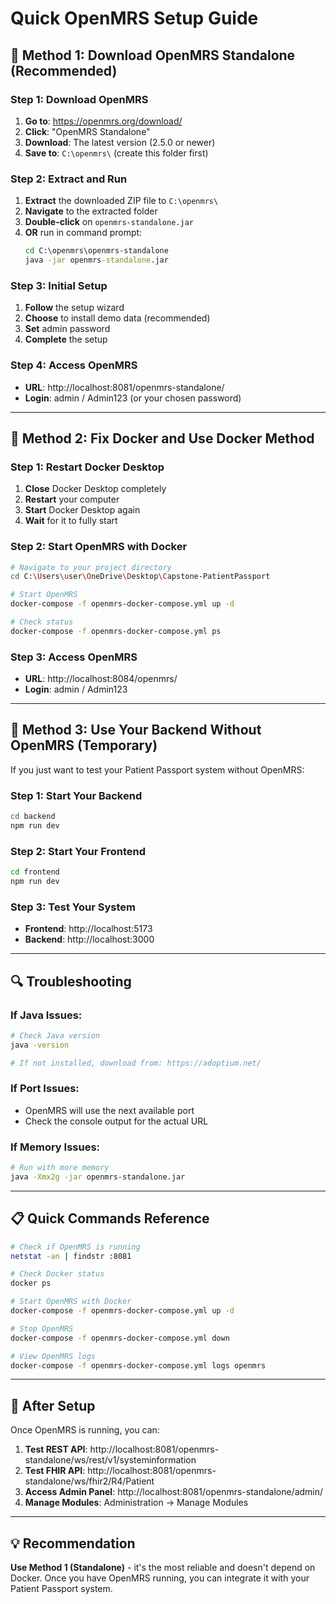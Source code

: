 # Quick OpenMRS Setup Guide

## 🚀 **Method 1: Download OpenMRS Standalone (Recommended)**

### Step 1: Download OpenMRS
1. **Go to**: https://openmrs.org/download/
2. **Click**: "OpenMRS Standalone" 
3. **Download**: The latest version (2.5.0 or newer)
4. **Save to**: `C:\openmrs\` (create this folder first)

### Step 2: Extract and Run
1. **Extract** the downloaded ZIP file to `C:\openmrs\`
2. **Navigate** to the extracted folder
3. **Double-click** on `openmrs-standalone.jar`
4. **OR** run in command prompt:
   ```cmd
   cd C:\openmrs\openmrs-standalone
   java -jar openmrs-standalone.jar
   ```

### Step 3: Initial Setup
1. **Follow** the setup wizard
2. **Choose** to install demo data (recommended)
3. **Set** admin password
4. **Complete** the setup

### Step 4: Access OpenMRS
- **URL**: http://localhost:8081/openmrs-standalone/
- **Login**: admin / Admin123 (or your chosen password)

---

## 🔧 **Method 2: Fix Docker and Use Docker Method**

### Step 1: Restart Docker Desktop
1. **Close** Docker Desktop completely
2. **Restart** your computer
3. **Start** Docker Desktop again
4. **Wait** for it to fully start

### Step 2: Start OpenMRS with Docker
```bash
# Navigate to your project directory
cd C:\Users\user\OneDrive\Desktop\Capstone-PatientPassport

# Start OpenMRS
docker-compose -f openmrs-docker-compose.yml up -d

# Check status
docker-compose -f openmrs-docker-compose.yml ps
```

### Step 3: Access OpenMRS
- **URL**: http://localhost:8084/openmrs/
- **Login**: admin / Admin123

---

## 🎯 **Method 3: Use Your Backend Without OpenMRS (Temporary)**

If you just want to test your Patient Passport system without OpenMRS:

### Step 1: Start Your Backend
```bash
cd backend
npm run dev
```

### Step 2: Start Your Frontend
```bash
cd frontend
npm run dev
```

### Step 3: Test Your System
- **Frontend**: http://localhost:5173
- **Backend**: http://localhost:3000

---

## 🔍 **Troubleshooting**

### If Java Issues:
```bash
# Check Java version
java -version

# If not installed, download from: https://adoptium.net/
```

### If Port Issues:
- OpenMRS will use the next available port
- Check the console output for the actual URL

### If Memory Issues:
```bash
# Run with more memory
java -Xmx2g -jar openmrs-standalone.jar
```

---

## 📋 **Quick Commands Reference**

```bash
# Check if OpenMRS is running
netstat -an | findstr :8081

# Check Docker status
docker ps

# Start OpenMRS with Docker
docker-compose -f openmrs-docker-compose.yml up -d

# Stop OpenMRS
docker-compose -f openmrs-docker-compose.yml down

# View OpenMRS logs
docker-compose -f openmrs-docker-compose.yml logs openmrs
```

---

## 🎉 **After Setup**

Once OpenMRS is running, you can:

1. **Test REST API**: http://localhost:8081/openmrs-standalone/ws/rest/v1/systeminformation
2. **Test FHIR API**: http://localhost:8081/openmrs-standalone/ws/fhir2/R4/Patient
3. **Access Admin Panel**: http://localhost:8081/openmrs-standalone/admin/
4. **Manage Modules**: Administration → Manage Modules

---

## 💡 **Recommendation**

**Use Method 1 (Standalone)** - it's the most reliable and doesn't depend on Docker. Once you have OpenMRS running, you can integrate it with your Patient Passport system.









